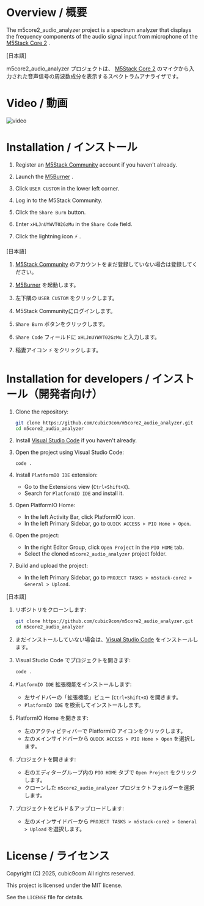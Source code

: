 # Overview / 概要

The m5core2_audio_analyzer project is a spectrum analyzer that displays the frequency components of the audio signal input from microphone of the [M5Stack Core 2](https://docs.m5stack.com/#/en/core/core2) .

\[日本語\]

m5core2_audio_analyzer プロジェクトは、 [M5Stack Core 2](https://docs.m5stack.com/#/en/core/core2) のマイクから入力された音声信号の周波数成分を表示するスペクトラムアナライザです。

# Video / 動画

![video](video.gif)

# Installation / インストール

1. Register an [M5Stack Community](https://community.m5stack.com/) account if you haven't already.

1. Launch the [M5Burner](https://docs.m5stack.com/en/download) .

1. Click `USER CUSTOM` in the lower left corner.

1. Log in to the M5Stack Community.

1. Click the `Share Burn` button.

1. Enter `xHLJnUYWVT02GzMu` in the `Share Code` field.

1. Click the lightning icon :zap: .

\[日本語\]

1. [M5Stack Community](https://community.m5stack.com/) のアカウントをまだ登録していない場合は登録してください。

1. [M5Burner](https://docs.m5stack.com/en/download) を起動します。

1. 左下隅の `USER CUSTOM` をクリックします。

1. M5Stack Communityにログインします。

1. `Share Burn` ボタンをクリックします。

1. `Share Code` フィールドに `xHLJnUYWVT02GzMu` と入力します。

1. 稲妻アイコン :zap: をクリックします。

# Installation for developers / インストール（開発者向け）

1. Clone the repository:
    ```sh
    git clone https://github.com/cubic9com/m5core2_audio_analyzer.git
    cd m5core2_audio_analyzer
    ```

1. Install [Visual Studio Code](https://code.visualstudio.com/) if you haven't already.

1. Open the project using Visual Studio Code:
    ```sh
    code .
    ```

1. Install `PlatformIO IDE` extension:
    - Go to the Extensions view (`Ctrl+Shift+X`).
    - Search for `PlatformIO IDE` and install it.

1. Open PlatformIO Home:
    - In the left Activity Bar, click PlatformIO icon.
    - In the left Primary Sidebar, go to `QUICK ACCESS > PIO Home > Open`.

1. Open the project:
    - In the right Editor Group, click `Open Project` in the `PIO HOME` tab.
    - Select the cloned `m5core2_audio_analyzer` project folder.

1. Build and upload the project:
    - In the left Primary Sidebar, go to `PROJECT TASKS > m5stack-core2 > General > Upload`.

\[日本語\]

1. リポジトリをクローンします:
    ```sh
    git clone https://github.com/cubic9com/m5core2_audio_analyzer.git
    cd m5core2_audio_analyzer
    ```

1. まだインストールしていない場合は、[Visual Studio Code](https://code.visualstudio.com/) をインストールします。

1. Visual Studio Code でプロジェクトを開きます:
    ```sh
    code .
    ```

1. `PlatformIO IDE` 拡張機能をインストールします:
    - 左サイドバーの「拡張機能」ビュー (`Ctrl+Shift+X`) を開きます。
    - `PlatformIO IDE` を検索してインストールします。

1. PlatformIO Home を開きます:
    - 左のアクティビティバーで PlatformIO アイコンをクリックします。
    - 左のメインサイドバーから `QUICK ACCESS > PIO Home > Open` を選択します。

1. プロジェクトを開きます:
    - 右のエディターグループ内の `PIO HOME` タブで `Open Project` をクリックします。
    - クローンした `m5core2_audio_analyzer` プロジェクトフォルダーを選択します。

1. プロジェクトをビルド＆アップロードします:
    - 左のメインサイドバーから `PROJECT TASKS > m5stack-core2 > General > Upload` を選択します。

# License / ライセンス

Copyright (C) 2025, cubic9com All rights reserved.

This project is licensed under the MIT license.

See the `LICENSE` file for details.
